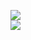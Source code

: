 [![](https://img.shields.io/badge/Made%20With-Github%20Spray-lightgrey.svg?style=for-the-badge&logo=github)](https://github.com/Annihil/github-spray#6577)  
[![](https://i.imgur.com/2DrTn0Z.gif)](https://github.com/Annihil/github-spray)